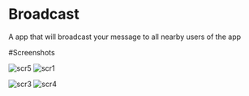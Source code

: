 # Broadcast
A app that will broadcast your message to all nearby users of  the app  

#Screenshots

![scr5](https://user-images.githubusercontent.com/48099786/121035878-ef2e2780-c7cb-11eb-9463-76dccc024c02.jpeg)
![scr1](https://user-images.githubusercontent.com/48099786/121035884-f05f5480-c7cb-11eb-92a1-6041db744c2d.jpeg)

![scr3](https://user-images.githubusercontent.com/48099786/121035890-f0f7eb00-c7cb-11eb-89ef-ac4c62a5db2c.jpeg)
![scr4](https://user-images.githubusercontent.com/48099786/121035892-f1908180-c7cb-11eb-8fc9-0e12f2778d84.jpeg)
